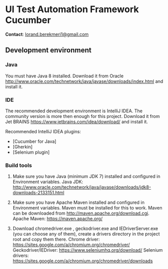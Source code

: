 UI Test Automation Framework Cucumber
===================
**Contact**: <lorand.berekmeri1@gmail.com>

## Development environment

### Java
You must have Java 8 installed. Download it from Oracle http://www.oracle.com/technetwork/java/javase/downloads/index.html and install it.

### IDE
The recommended development environment is IntelliJ IDEA. The community version is more then enough for this project.
Download it from Jet BRAINS https://www.jetbrains.com/idea/download/ and install it.

Recommended IntelliJ IDEA plugins:
- [Cucumber for Java]
- [Gherkin]
- [Selenium plugin]

### Build tools
1.	Make sure you have Java  (minimum JDK 7) installed and configured
in Environment variables.
Java JDK: http://www.oracle.com/technetwork/java/javase/downloads/jdk8-downloads-2133151.html

2.	Make sure you have Apache Maven installed and configured in Environment variables.
Maven must be installed for this to work. Maven can be downloaded from http://maven.apache.org/download.cgi.
Apache Maven: https://maven.apache.org/

3.	Download chromedriver.exe , geckodriver.exe  and IEDriverServer.exe (you can choose any of them), create a drivers directory in the project root and copy them there.
Chrome driver: https://sites.google.com/a/chromium.org/chromedriver/
Geckodriver/IEDriver: https://www.seleniumhq.org/download/
Selenium drivers: https://sites.google.com/a/chromium.org/chromedriver/downloads

